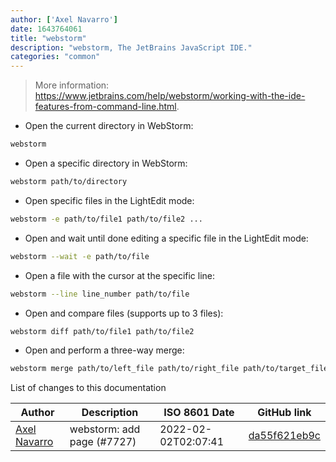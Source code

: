 ```yaml
---
author: ['Axel Navarro']
date: 1643764061
title: "webstorm"
description: "webstorm, The JetBrains JavaScript IDE."
categories: "common"
---
```

> More information: <https://www.jetbrains.com/help/webstorm/working-with-the-ide-features-from-command-line.html>.

- Open the current directory in WebStorm:

```bash
webstorm
```

- Open a specific directory in WebStorm:

```bash
webstorm path/to/directory
```

- Open specific files in the LightEdit mode﻿:

```bash
webstorm -e path/to/file1 path/to/file2 ...
```

- Open and wait until done editing a specific file in the LightEdit mode:

```bash
webstorm --wait -e path/to/file
```

- Open a file with the cursor at the specific line:

```bash
webstorm --line line_number path/to/file
```

- Open and compare files (supports up to 3 files):

```bash
webstorm diff path/to/file1 path/to/file2
```

- Open and perform a three-way merge:

```bash
webstorm merge path/to/left_file path/to/right_file path/to/target_file
```
List of changes to this documentation


Author | Description | ISO 8601 Date | GitHub link
------|-----|-----|-----
[Axel Navarro](mailto:navarroaxel@gmail.com) | webstorm: add page (#7727) | 2022-02-02T02:07:41 | [da55f621eb9c](https://github.com/tldr-pages/tldr/commit/da55f621eb9c77d579b4353d78cc4c9bec39c4f3)

